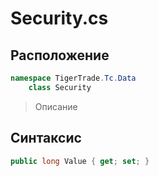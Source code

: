 
# Security.cs
## Расположение
```csharp
namespace TigerTrade.Tc.Data  
    class Security
```

> Описание

## Синтаксис
```csharp
public long Value { get; set; }
```
